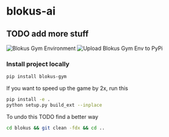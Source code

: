 # blokus-ai

## TODO add more stuff

![Blokus Gym Environment](https://github.com/frankilepro/blokus_ai/workflows/Blokus%20Gym%20Environment/badge.svg)
![Upload Blokus Gym Env to PyPi](https://github.com/frankilepro/blokus_ai/workflows/Upload%20Blokus%20Gym%20Env%20to%20PyPi/badge.svg)

### Install project locally

```bash
pip install blokus-gym
```

If you want to speed up the game by 2x, run this

```bash
pip install -e .
python setup.py build_ext --inplace
```

To undo this TODO find a better way

```bash
cd blokus && git clean -fdx && cd ..
```
